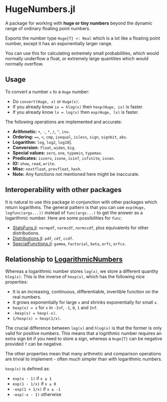 # HugeNumbers.jl

A package for working with **huge or tiny numbers** beyond the dynamic range of
ordinary floating point numbers.

Exports the number type `Huge{T} <: Real` which is a lot like a floating point number,
except it has an exponentially larger range.

You can use this for calculating extremely small probabilities, which would normally
underflow a float, or extremely large quantities which would normally overflow.

## Usage

To convert a number `x` to a `Huge` number:
- Do `convert(Huge, x)` or `Huge(x)`.
- If you already know `ix = hlog(x)` then `hexp(Huge, ix)` is faster.
- If you already know `lx = log(x)` then `exp(Huge, lx)` is faster.

The following operations are implemented and accurate:
- **Arithmetic:** `+`, `-`, `*`, `/`, `^`, `inv`.
- **Ordering:** `==`, `<`, `cmp`, `isequal`, `isless`, `sign`, `signbit`, `abs`.
- **Logarithm:** `log`, `log2`, `log10`].
- **Conversion:** `float`, `widen`, `big`.
- **Special values:** `zero`, `one`, `typemin`, `typemax`.
- **Predicates:** `iszero`, `isone`, `isinf`, `isfinite`, `isnan`.
- **IO:** `show`, `read`, `write`.
- **Misc:** `nextfloat`, `prevfloat`, `hash`.
- **Note:** Any functions not mentioned here might be inaccurate.

## Interoperability with other packages

It is natural to use this package in conjunction with other packages which return
logarithms. The general pattern is that you can use `exp(Huge, logfunc(args...))`
instead of `func(args...)` to get the answer as a logarithmic number. Here are some
possibilities for `func`:

- [StatsFuns.jl](https://github.com/JuliaStats/StatsFuns.jl):
  `normpdf`, `normcdf`, `normccdf`, plus equivalents for other distributions.
- [Distributions.jl](https://github.com/JuliaStats/Distributions.jl):
  `pdf`, `cdf`, `ccdf`.
- [SpecialFunctions.jl](https://github.com/JuliaMath/SpecialFunctions.jl):
  `gamma`, `factorial`, `beta`, `erfc`, `erfcx`.

## Relationship to [LogarithmicNumbers](https://github.com/cjdoris/LogarithmicNumbers.jl)

Whereas a logarithmic number stores `log(x)`, we store a different quantity `hlog(x)`.
This is the inverse of `hexp(x)`, which has the following nice properties:
- It is an increasing, continuous, differentiable, invertible function on the real numbers.
- It grows exponentially for large `x` and shrinks exponentially for small `x`.
- `hexp(x) = x` for `x` in `-Inf`, `-1`, `0`, `1` and `Inf`.
- `-hexp(x) = hexp(-x)`.
- `1/hexp(x) = hexp(1/x)`.

The crucial difference between `log(x)` and `hlog(x)` is that the former is only valid
for positive numbers. This means that a logrithmic number requires an extra sign bit if you
need to store a sign, whereas a `Huge{T}` can be negative provided `T` can be negative.

The other properties mean that many arthmetic and comparison operations are trivial to
implement - often much simpler than with logarithmic numbers.

`hexp(x)` is defined as:
- `exp(x - 1)` if `x ≥ 1`
- `exp(1 - 1/x)` if `x ≥ 0`
- `-exp(1 + 1/x)` if `x ≥ -1`
- `-exp(-x - 1)` otherwise
